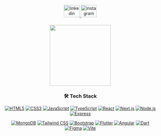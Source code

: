 <div align="center">
  <a href="https://www.linkedin.com/in/your-linkedin-id/" target="_blank">
    <img src="https://raw.githubusercontent.com/maurodesouza/profile-readme-generator/master/src/assets/icons/social/linkedin/default.svg" width="52" height="40" alt="linkedin logo" />
  </a>
  <a href="https://www.instagram.com/your-instagram-username/" target="_blank">
    <img src="https://raw.githubusercontent.com/maurodesouza/profile-readme-generator/master/src/assets/icons/social/instagram/default.svg" width="52" height="40" alt="instagram logo" />
  </a>
</div>

###

<div align="center">
  <img height="200" src="https://media.giphy.com/media/JIX9t2j0ZTN9S/giphy.gif?cid=790b76112o8k5pbwa2luebe3vfpk75h8usowr9uwj1v3ri3o&ep=v1_gifs_search&rid=giphy.gif&ct=g"  />
</div>


###

<div align="center">

### 🛠 Tech Stack

[![HTML5](https://img.shields.io/badge/HTML5-E34F26?logo=html5&logoColor=white)](https://developer.mozilla.org/en-US/docs/Web/HTML)
[![CSS3](https://img.shields.io/badge/CSS3-1572B6?logo=css3&logoColor=white)](https://developer.mozilla.org/en-US/docs/Web/CSS)
[![JavaScript](https://img.shields.io/badge/JavaScript-F7DF1E?logo=javascript&logoColor=black)](https://developer.mozilla.org/en-US/docs/Web/JavaScript)
[![TypeScript](https://img.shields.io/badge/TypeScript-3178C6?logo=typescript&logoColor=white)](https://www.typescriptlang.org/)
[![React](https://img.shields.io/badge/React-61DAFB?logo=react&logoColor=black)](https://reactjs.org/)
[![Next.js](https://img.shields.io/badge/Next.js-000000?logo=next.js&logoColor=white)](https://nextjs.org/)
[![Node.js](https://img.shields.io/badge/Node.js-339933?logo=node.js&logoColor=white)](https://nodejs.org/)
[![Express](https://img.shields.io/badge/Express-000000?logo=express&logoColor=white)](https://expressjs.com/)

[![MongoDB](https://img.shields.io/badge/MongoDB-47A248?logo=mongodb&logoColor=white)](https://www.mongodb.com/)
[![Tailwind CSS](https://img.shields.io/badge/Tailwind_CSS-06B6D4?logo=tailwind-css&logoColor=white)](https://tailwindcss.com/)
[![Bootstrap](https://img.shields.io/badge/Bootstrap-7952B3?logo=bootstrap&logoColor=white)](https://getbootstrap.com/)
[![Flutter](https://img.shields.io/badge/Flutter-02569B?logo=flutter&logoColor=white)](https://flutter.dev/)
[![Angular](https://img.shields.io/badge/Angular-DD0031?logo=angular&logoColor=white)](https://angular.io/)
[![Dart](https://img.shields.io/badge/Dart-0175C2?logo=dart&logoColor=white)](https://dart.dev/)
[![Figma](https://img.shields.io/badge/Figma-F24E1E?logo=figma&logoColor=white)](https://www.figma.com/)
[![Vite](https://img.shields.io/badge/Vite-646CFF?logo=vite&logoColor=white)](https://vitejs.dev/)

</div>
